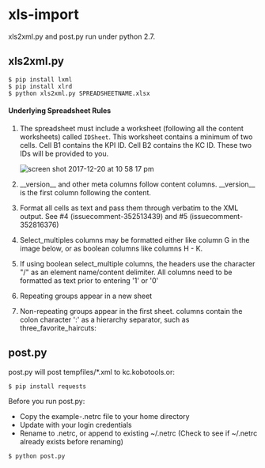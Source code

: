 # xls-import

xls2xml.py and post.py run under python 2.7.


## xls2xml.py

```
$ pip install lxml
$ pip install xlrd
$ python xls2xml.py SPREADSHEETNAME.xlsx
```

#### Underlying Spreadsheet Rules
1. The spreadsheet must include a worksheet (following all the content worksheets) called ```IDSheet```. This worksheet contains a minimum of two cells. Cell B1 contains the KPI ID. Cell B2 contains the KC ID. These two IDs will be provided to you.

    ![screen shot 2017-12-20 at 10 58 17 pm](https://user-images.githubusercontent.com/192568/34240033-6399f582-e5d9-11e7-9e0f-fd86c946e5a9.png)

1.  \_\_version\_\_ and other meta columns follow content columns. \_\_version\_\_ is the first column following the content.
1.  Format all cells as text and pass them through verbatim to the XML output. See #4 (issuecomment-352513439) and #5 (issuecomment-352816376)
1. Select_multiples columns may be formatted either like column G in the image below, or as boolean columns like columns H - K.
1. If using boolean select_multiple columns, the headers use the character "/" as an element name/content delimiter. All columns need to be formatted as text prior to entering '1' or '0'
1. Repeating groups appear in a new sheet
1. Non-repeating groups appear in the first sheet. columns contain the colon character ':' as a hierarchy separator, such as three_favorite_haircuts:
 


## post.py

post.py will post tempfiles/*.xml to kc.kobotools.or:

```
$ pip install requests
```
Before you run post.py:
- Copy the example-.netrc file to your home directory
- Update with your login credentials
- Rename to .netrc, or append to existing ~/.netrc (Check to see if ~/.netrc already exists before renaming)

```
$ python post.py
```